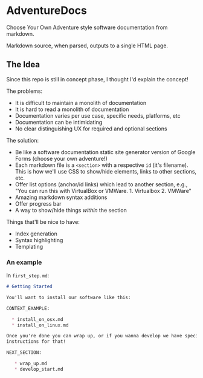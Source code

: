 # AdventureDocs

Choose Your Own Adventure style software documentation from markdown.

Markdown source, when parsed, outputs to a single HTML page.

## The Idea

Since this repo is still in concept phase, I thought I'd explain the concept!

The problems:

  * It is difficult to maintain a monolith of documentation
  * It is hard to read a monolith of documentation
  * Documentation varies per use case, specific needs, platforms, etc
  * Documentation can be intimidating
  * No clear distinguishing UX for required and optional sections
  
The solution:

  * Be like a software documentation static site generator version of Google Forms (choose your own adventure!)
  * Each markdown file is a `<section>` with a respective `id` (it's filename).
    This is how we'll use CSS to show/hide elements, links to other sections, etc.
  * Offer list options (anchor/id links) which lead to another section, e.g., "You can run this with VirtualBox or VMWare. 1. Virtualbox 2. VMWare"
  * Amazing markdown syntax additions
  * Offer progress bar
  * A way to show/hide things *within* the section

Things that'll be nice to have:

  * Index generation
  * Syntax highlighting
  * Templating

### An example

In `first_step.md`:

```markdown
# Getting Started

You'll want to install our software like this:

CONTEXT_EXAMPLE:

  * install_on_osx.md
  * install_on_linux.md

Once you're done you can wrap up, or if you wanna develop we have specific
instructions for that!

NEXT_SECTION:

   * wrap_up.md
   * develop_start.md
```

